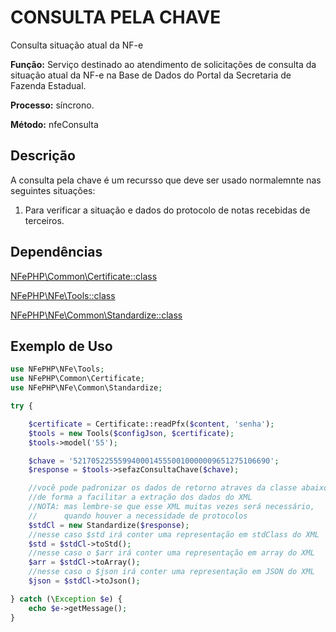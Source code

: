# CONSULTA PELA CHAVE
Consulta situação atual da NF-e

**Função:** Serviço destinado ao atendimento de solicitações de consulta da situação atual da NF-e na Base de Dados do Portal da Secretaria de Fazenda Estadual.

**Processo:** síncrono.

**Método:** nfeConsulta

## Descrição

A consulta pela chave é um recursso que deve ser usado normalemnte nas seguintes situações:

1. Para verificar a situação e dados do protocolo de notas recebidas de terceiros.

## Dependências

[NFePHP\Common\Certificate::class](Certificate.md)

[NFePHP\NFe\Tools::class](Tools.md)

[NFePHP\NFe\Common\Standardize::class](Standardize.md)


## Exemplo de Uso

```php
use NFePHP\NFe\Tools;
use NFePHP\Common\Certificate;
use NFePHP\NFe\Common\Standardize;

try {

    $certificate = Certificate::readPfx($content, 'senha');
    $tools = new Tools($configJson, $certificate);
    $tools->model('55');

    $chave = '52170522555994000145550010000009651275106690';
    $response = $tools->sefazConsultaChave($chave);

    //você pode padronizar os dados de retorno atraves da classe abaixo
    //de forma a facilitar a extração dos dados do XML
    //NOTA: mas lembre-se que esse XML muitas vezes será necessário, 
    //      quando houver a necessidade de protocolos
    $stdCl = new Standardize($response);
    //nesse caso $std irá conter uma representação em stdClass do XML
    $std = $stdCl->toStd();
    //nesse caso o $arr irá conter uma representação em array do XML
    $arr = $stdCl->toArray();
    //nesse caso o $json irá conter uma representação em JSON do XML
    $json = $stdCl->toJson();

} catch (\Exception $e) {
    echo $e->getMessage();
}

```




